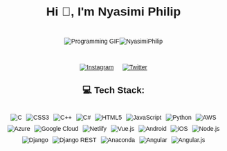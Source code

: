 <!DOCTYPE html>
<html>
<head>

</head>
<body style="font-family: Arial, sans-serif; text-align: center;">
  <h1 style="margin-top: 30px;">Hi 👋, I'm Nyasimi Philip</h1>

  <div style="display: flex; justify-content: center; align-items: center; margin-top: 30px;">
<img src="https://media.giphy.com/media/JyxdzuAaxZnPH7TyRd/giphy.gif" alt="Programming GIF" />



  <p align="left"> <img src="https://komarev.com/ghpvc/?username=  NyasimiPhilip&label=Profile%20views&color=0e75b6&style=flat" alt="NyasimiPhilip" /> </p>
  </div>

  <div style="margin-top: 30px; display: flex; justify-content: center;">
    <a style="margin: 0 10px;" href="https://instagram.com/_enwai_">
      <img src="https://img.shields.io/badge/Instagram-%23E4405F.svg?logo=Instagram&logoColor=white" alt="Instagram">
    </a>
    <a style="margin: 0 10px;" href="https://twitter.com/Nyasimi0">
      <img src="https://img.shields.io/badge/Twitter-%231DA1F2.svg?logo=Twitter&logoColor=white" alt="Twitter">
    </a>
  </div>

  <h2 style="margin-top: 30px;">💻 Tech Stack:</h2>
  <div style="margin-top: 30px; display: flex; justify-content: center; flex-wrap: wrap;">
    <img style="margin: 5px;" src="https://img.shields.io/badge/c-%2300599C.svg?style=plastic&logo=c&logoColor=white" alt="C">
    <img style="margin: 5px;" src="https://img.shields.io/badge/css3-%231572B6.svg?style=plastic&logo=css3&logoColor=white" alt="CSS3">
    <img style="margin: 5px;" src="https://img.shields.io/badge/c++-%2300599C.svg?style=plastic&logo=c%2B%2B&logoColor=white" alt="C++">
    <img style="margin: 5px;" src="https://img.shields.io/badge/c%23-%23239120.svg?style=plastic&logo=c-sharp&logoColor=white" alt="C#">
    <img style="margin: 5px;" src="https://img.shields.io/badge/html5-%23E34F26.svg?style=plastic&logo=html5&logoColor=white" alt="HTML5">
    <img style="margin: 5px;" src="https://img.shields.io/badge/javascript-%23323330.svg?style=plastic&logo=javascript&logoColor=%23F7DF1E" alt="JavaScript">
    <img style="margin: 5px;" src="https://img.shields.io/badge/python-3670A0?style=plastic&logo=python&logoColor=ffdd54" alt="Python">
    <img style="margin: 5px;" src="https://img.shields.io/badge/AWS-%23FF9900.svg?style=plastic&logo=amazon-aws&logoColor=white" alt="AWS">
    <img style="margin: 5px;" src="https://img.shields.io/badge/azure-%230072C6.svg?style=plastic&logo=azure-devops&logoColor=white" alt="Azure">
    <img style="margin: 5px;" src="https://img.shields.io/badge/Google%20Cloud-%234285F4.svg?style=plastic&logo=google-cloud&logoColor=white" alt="Google Cloud">
    <img style="margin: 5px;" src="https://img.shields.io/badge/netlify-%23000000.svg?style=plastic&logo=netlify&logoColor=#00C7B7" alt="Netlify">
    <img style="margin: 5px;" src="https://img.shields.io/badge/vuejs-%2335495e.svg?style=plastic&logo=vuedotjs&logoColor=%234FC08D" alt="Vue.js">
    <img style="margin: 5px;" src="https://img.shields.io/badge/android-%2320232a.svg?style=plastic&logo=android&logoColor=%a4c639" alt="Android">
    <img style="margin: 5px;" src="https://img.shields.io/badge/IOS-%2320232a.svg?style=plastic&logo=apple&logoColor=white" alt="iOS">
    <img style="margin: 5px;" src="https://img.shields.io/badge/node.js-6DA55F?style=plastic&logo=node.js&logoColor=white" alt="Node.js">
    <img style="margin: 5px;" src="https://img.shields.io/badge/django-%23092E20.svg?style=plastic&logo=django&logoColor=white" alt="Django">
    <img style="margin: 5px;" src="https://img.shields.io/badge/DJANGO-REST-ff1709?style=plastic&logo=django&logoColor=white&color=ff1709&labelColor=gray" alt="Django REST">
    <img style="margin: 5px;" src="https://img.shields.io/badge/Anaconda-%2344A833.svg?style=plastic&logo=anaconda&logoColor=white" alt="Anaconda">
    <img style="margin: 5px;" src="https://img.shields.io/badge/angular-%23DD0031.svg?style=plastic&logo=angular&logoColor=white" alt="Angular">
    <img style="margin: 5px;" src="https://img.shields.io/badge/angular.js-%23E23237.svg?style=plastic&logo=angularjs&logoColor=white" alt="Angular.js">
  </div>
</body>
</html>
